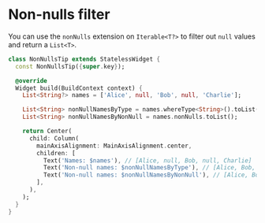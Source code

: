 # Non-nulls filter

You can use the `nonNulls` extension on `Iterable<T?>` to filter out `null` values and return a `List<T>`.

```dart
class NonNullsTip extends StatelessWidget {
  const NonNullsTip({super.key});

  @override
  Widget build(BuildContext context) {
    List<String?> names = ['Alice', null, 'Bob', null, 'Charlie'];

    List<String> nonNullNamesByType = names.whereType<String>().toList();
    List<String> nonNullNamesByNonNull = names.nonNulls.toList();

    return Center(
      child: Column(
        mainAxisAlignment: MainAxisAlignment.center,
        children: [
          Text('Names: $names'), // [Alice, null, Bob, null, Charlie]
          Text('Non-null names: $nonNullNamesByType'), // [Alice, Bob, Charlie]
          Text('Non-null names: $nonNullNamesByNonNull'), // [Alice, Bob, Charlie]
        ],
      ),
    );
  }
}
```
